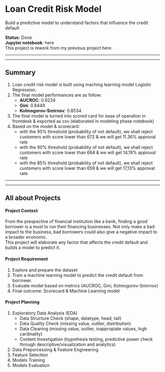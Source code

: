 # Loan Credit Risk Model  
Build a predictive model to understand factors that influence the credit default  


**Status**: Done  
**Jupyter notebook**: here  
This project is rework from my previous project here.

---
---

## Summary   

1. Loan credit risk model is built using maching learning model Logistic Regression.  
2. The final model performances are as follow:
    - **AUCROC**: 0.9224
    - **Gini**: 0.8449
    - **Kolmogorov-Smirnov**: 0.8534
3. The final model is turned into scored card for ease of operation in frontdesk & exported as csv (elaborated in modeling phase notebook)
4. Based on the model & scorecard:
    - with the 95% threshold (probability of not default), we shall reject customers with score lower than 672 & we will get 11.36% approval rate  
    - with the 90% threshold (probability of not default), we shall reject customers with score lower than 664 & we will get 14,19% approval rate  
    - with the 85% threshold (probability of not default), we shall reject customers with score lower than 659 & we will get 17,13% approval rate  
  
---  
---  
## <span id='all'>All about Projects</span>  
    
#### Project Context  
From the prespective of financial institution like a bank, finding a good borrower is a must to run their financing businesses. Not only make a bad impact to the business, bad borrowers could also give a negative impact to a broader economic.  
This project will elaborate any factor that affects the credit default and builds a model to predict it.


#### Project Requirement   

1. Explore and prepare the dataset  
2. Train a machine learning model to predict the credit default from borrower.
3. Evaluate model based on metrics (AUCROC, Gini, Kolmogorov-Smirnov)  
4. Final outcome: Scorecard & Machine Learning model

#### Project Planning  
1. Exploratory Data Analysis (EDA)
    - Data Structure Check (shape, datatype, head, tail)
    - Data Quality Check (missing value, outlier, distribution)
    - Data Cleaning (missing value, outlier, inappropiate values, high cardinality)
    - Content Investigation (hypothesis testing, predictive power check through descriptive/visualization and analytics)
2. Data Preporcessing & Feature Engineering
3. Feature Selection
4. Models Training
5. Models Evaluation  
